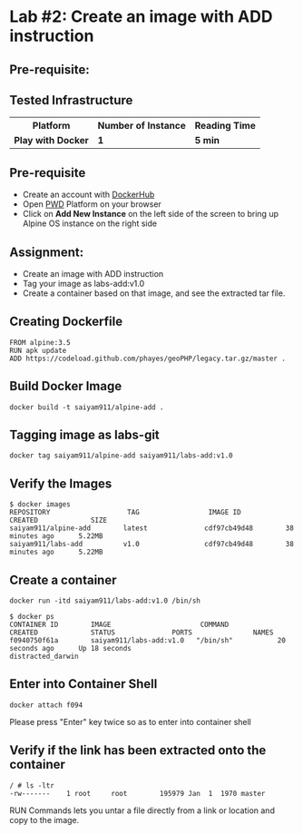 # Lab #2: Create an image with ADD instruction

## Pre-requisite:

## Tested Infrastructure

<table class="tg">
  <tr>
    <th class="tg-yw4l"><b>Platform</b></th>
    <th class="tg-yw4l"><b>Number of Instance</b></th>
    <th class="tg-yw4l"><b>Reading Time</b></th>
    
  </tr>
  <tr>
    <td class="tg-yw4l"><b> Play with Docker</b></td>
    <td class="tg-yw4l"><b>1</b></td>
    <td class="tg-yw4l"><b>5 min</b></td>
    
  </tr>
  
</table>

## Pre-requisite

- Create an account with [DockerHub](https://hub.docker.com)
- Open [PWD](https://labs.play-with-docker.com/) Platform on your browser 
- Click on **Add New Instance** on the left side of the screen to bring up Alpine OS instance on the right side


## Assignment:

- Create an image with ADD instruction
- Tag your image as labs-add:v1.0
- Create a container based on that image, and see the extracted tar file.

## Creating Dockerfile

```
FROM alpine:3.5
RUN apk update
ADD https://codeload.github.com/phayes/geoPHP/legacy.tar.gz/master .
```

## Build Docker Image

```
docker build -t saiyam911/alpine-add .
```

## Tagging image as labs-git

```
docker tag saiyam911/alpine-add saiyam911/labs-add:v1.0
```

## Verify the Images


```
$ docker images
REPOSITORY                   TAG                 IMAGE ID            CREATED             SIZE
saiyam911/alpine-add        latest              cdf97cb49d48        38 minutes ago      5.22MB
saiyam911/labs-add          v1.0                cdf97cb49d48        38 minutes ago      5.22MB
```


##  Create a container

```
docker run -itd saiyam911/labs-add:v1.0 /bin/sh
```

```
$ docker ps
CONTAINER ID        IMAGE                      COMMAND             CREATED             STATUS              PORTS               NAMES
f0940750f61a        saiyam911/labs-add:v1.0   "/bin/sh"           20 seconds ago      Up 18 seconds                           distracted_darwin
```

## Enter into Container Shell

```
docker attach f094
```

Please press "Enter" key twice so as to enter into container shell


## Verify if the link has been extracted onto the container

```
/ # ls -ltr
-rw-------    1 root     root        195979 Jan  1  1970 master
```

RUN Commands lets you untar a file directly from a link or location and copy to the image.
